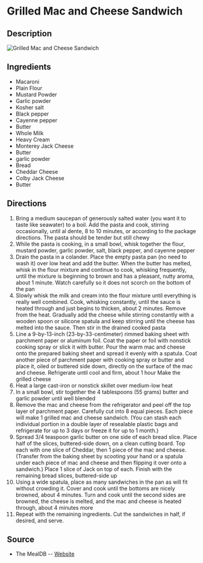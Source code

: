 # Grilled Mac and Cheese Sandwich

## Description
![Grilled Mac and Cheese Sandwich](https://www.themealdb.com/images/media/meals/xutquv1505330523.jpg "Grilled Mac and Cheese Sandwich")

## Ingredients
- Macaroni
- Plain Flour
- Mustard Powder
- Garlic powder
- Kosher salt
- Black pepper
- Cayenne pepper
- Butter
- Whole Milk
- Heavy Cream
- Monterey Jack Cheese
- Butter
- garlic powder
- Bread
- Cheddar Cheese
- Colby Jack Cheese
- Butter

## Directions
1. Bring a medium saucepan of generously salted water (you want it to taste like seawater) to a boil. Add the pasta and cook, stirring occasionally, until al dente, 8 to 10 minutes, or according to the package directions. The pasta should be tender but still chewy
2. While the pasta is cooking, in a small bowl, whisk together the flour, mustard powder, garlic powder, salt, black pepper, and cayenne pepper
3. Drain the pasta in a colander. Place the empty pasta pan (no need to wash it) over low heat and add the butter. When the butter has melted, whisk in the flour mixture and continue to cook, whisking frequently, until the mixture is beginning to brown and has a pleasant, nutty aroma, about 1 minute. Watch carefully so it does not scorch on the bottom of the pan
4. Slowly whisk the milk and cream into the flour mixture until everything is really well combined. Cook, whisking constantly, until the sauce is heated through and just begins to thicken, about 2 minutes. Remove from the heat. Gradually add the cheese while stirring constantly with a wooden spoon or silicone spatula and keep stirring until the cheese has melted into the sauce. Then stir in the drained cooked pasta
5. Line a 9-by-13-inch (23-by-33-centimeter) rimmed baking sheet with parchment paper or aluminum foil. Coat the paper or foil with nonstick cooking spray or slick it with butter. Pour the warm mac and cheese onto the prepared baking sheet and spread it evenly with a spatula. Coat another piece of parchment paper with cooking spray or butter and place it, oiled or buttered side down, directly on the surface of the mac and cheese. Refrigerate until cool and firm, about 1 hour
Make the grilled cheese
6. Heat a large cast-iron or nonstick skillet over medium-low heat
7. In a small bowl, stir together the 4 tablespoons (55 grams) butter and garlic powder until well blended
8. Remove the mac and cheese from the refrigerator and peel off the top layer of parchment paper. Carefully cut into 8 equal pieces. Each piece will make 1 grilled mac and cheese sandwich. (You can stash each individual portion in a double layer of resealable plastic bags and refrigerate for up to 3 days or freeze it for up to 1 month.)
9. Spread 3/4 teaspoon garlic butter on one side of each bread slice. Place half of the slices, buttered-side down, on a clean cutting board. Top each with one slice of Cheddar, then 1 piece of the mac and cheese. (Transfer from the baking sheet by scooting your hand or a spatula under each piece of mac and cheese and then flipping it over onto a sandwich.) Place 1 slice of Jack on top of each. Finish with the remaining bread slices, buttered-side up
10. Using a wide spatula, place as many sandwiches in the pan as will fit without crowding it. Cover and cook until the bottoms are nicely browned, about 4 minutes. Turn and cook until the second sides are browned, the cheese is melted, and the mac and cheese is heated through, about 4 minutes more
11. Repeat with the remaining ingredients. Cut the sandwiches in half, if desired, and serve.

## Source

- The MealDB -- [Website](https://themealdb.com)
